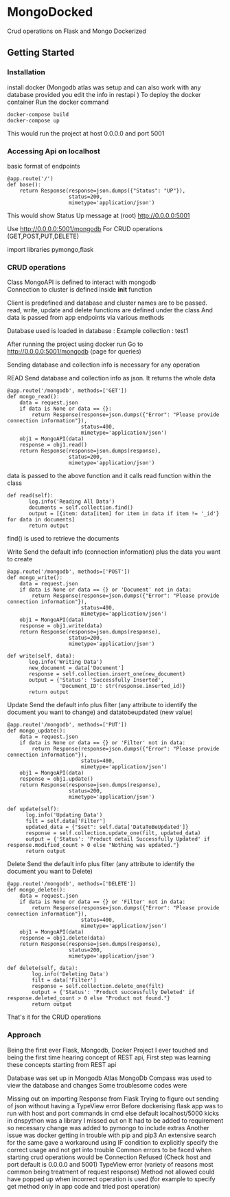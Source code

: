 # MongoDocked
 Crud operations on Flask and Mongo Dockerized
## Getting Started
### Installation
install docker
(Mongodb atlas was setup and can also work with any database provided you edit the info in restapi )
To deploy the docker container
Run the docker command
```
docker-compose build
docker-compose up
```
This would run the project at host 0.0.0.0 and port 5001

### Accessing Api on localhost

basic format of endpoints
```
@app.route('/')
def base():
    return Response(response=json.dumps({"Status": "UP"}),
                    status=200,
                    mimetype='application/json')
```
This would show Status Up message at (root) http://0.0.0.0:5001

Use http://0.0.0.0:5001/mongodb
For CRUD operations (GET,POST,PUT,DELETE)

import libraries pymongo,flask
### CRUD operations

Class MongoAPI is defined to interact with mongodb  <br />
Connection to cluster is defined inside __init__ function

Client is predefined and database and cluster names are to be passed.
read, write, update and delete functions are defined under the class
And data is passed from app endpoints via various methods

Database used is loaded in
database : Example
collection : test1

After running the project using docker run
Go to http://0.0.0.0:5001/mongodb (page for queries)

Sending database and collection info is necessary for any operation

READ
Send database and collection info as json. It returns the whole data
```
@app.route('/mongodb', methods=['GET'])
def mongo_read():
    data = request.json
    if data is None or data == {}:
        return Response(response=json.dumps({"Error": "Please provide connection information"}),
                        status=400,
                        mimetype='application/json')
    obj1 = MongoAPI(data)
    response = obj1.read()
    return Response(response=json.dumps(response),
                    status=200,
                    mimetype='application/json')
```
data is passed to the above function and it calls read function within the class
```
def read(self):
       log.info('Reading All Data')
       documents = self.collection.find()
       output = [{item: data[item] for item in data if item != '_id'} for data in documents]
       return output
```
find() is used to retrieve the documents

Write
Send the default info (connection information) plus the data you want to create
```
@app.route('/mongodb', methods=['POST'])
def mongo_write():
    data = request.json
    if data is None or data == {} or 'Document' not in data:
        return Response(response=json.dumps({"Error": "Please provide connection information"}),
                        status=400,
                        mimetype='application/json')
    obj1 = MongoAPI(data)
    response = obj1.write(data)
    return Response(response=json.dumps(response),
                    status=200,
                    mimetype='application/json')
```

```
def write(self, data):
       log.info('Writing Data')
       new_document = data['Document']
       response = self.collection.insert_one(new_document)
       output = {'Status': 'Successfully Inserted',
                 'Document_ID': str(response.inserted_id)}
       return output

```
Update
Send the default info plus filter (any attribute to identify the document you want to change) and datatobeupdated (new value)
```
@app.route('/mongodb', methods=['PUT'])
def mongo_update():
    data = request.json
    if data is None or data == {} or 'Filter' not in data:
        return Response(response=json.dumps({"Error": "Please provide connection information"}),
                        status=400,
                        mimetype='application/json')
    obj1 = MongoAPI(data)
    response = obj1.update()
    return Response(response=json.dumps(response),
                    status=200,
                    mimetype='application/json')
```

```
def update(self):
      log.info('Updating Data')
      filt = self.data['Filter']
      updated_data = {"$set": self.data['DataToBeUpdated']}
      response = self.collection.update_one(filt, updated_data)
      output = {'Status': 'Product detail Successfully Updated' if response.modified_count > 0 else "Nothing was updated."}
      return output

```
Delete
Send the default info plus filter (any attribute to identify the document you want to Delete)
```
@app.route('/mongodb', methods=['DELETE'])
def mongo_delete():
    data = request.json
    if data is None or data == {} or 'Filter' not in data:
        return Response(response=json.dumps({"Error": "Please provide connection information"}),
                        status=400,
                        mimetype='application/json')
    obj1 = MongoAPI(data)
    response = obj1.delete(data)
    return Response(response=json.dumps(response),
                    status=200,
                    mimetype='application/json')
```
```
def delete(self, data):
        log.info('Deleting Data')
        filt = data['Filter']
        response = self.collection.delete_one(filt)
        output = {'Status': 'Product successfully Deleted' if response.deleted_count > 0 else "Product not found."}
        return output

```

That's it for the CRUD operations

### Approach

Being the first ever Flask, Mongodb, Docker Project I ever touched and being the first time hearing concept of REST api,
First step was learning these concepts starting from REST api

Database was set up in Mongodb Atlas
MongoDb Compass was used to view the database and changes
Some troublesome codes were

Missing out on importing Response from Flask
Trying to figure out sending of json without having a TypeView error
Before dockerising flask app was to run with host and port commands in cmd else default localhost/5000 kicks in
dnspython was a library I missed out on
It had to be added to requirement so necessary change was added to pymongo to include extras
Another issue was docker getting in trouble with pip and pip3
An extensive search for the same gave a workaround using IF condition to explicitly specify the correct usage and not get into trouble
Common errors to be faced when starting crud operations would be
Connection Refused (Check host and port default is 0.0.0.0 and 5001)
TypeView error (variety of reasons most common being treatment of request response)
Method not allowed could have popped up when incorrect operation is used (for example to specify get method only in app code and tried post operation)
